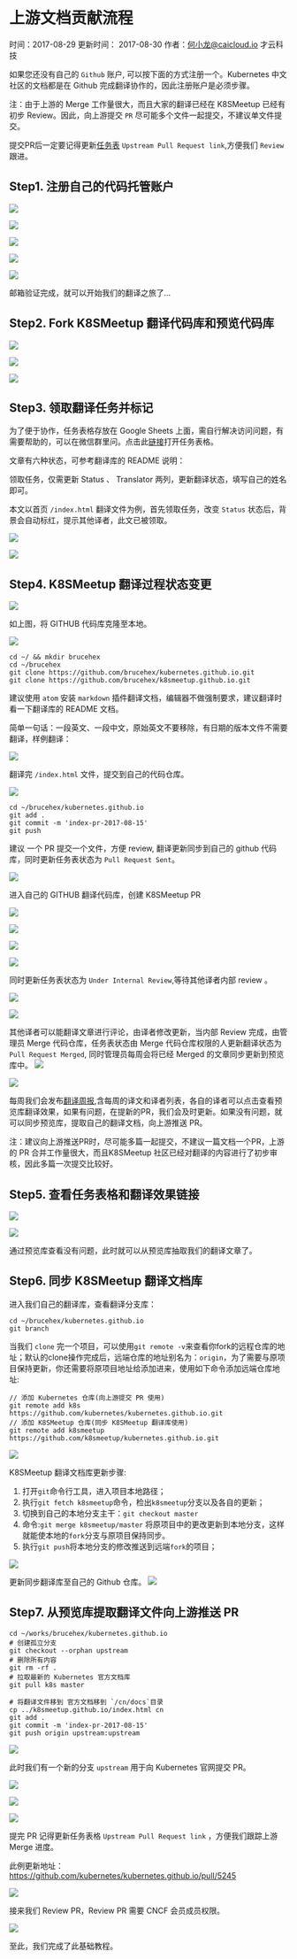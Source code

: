 # 上游文档贡献流程

时间：2017-08-29 更新时间： 2017-08-30 作者：何小龙@caicloud.io 才云科技

如果您还没有自己的 `Github` 账户, 可以按下面的方式注册一个。Kubernetes 中文社区的文档都是在 Github 完成翻译协作的，因此注册账户是必须步骤。

注：由于上游的 Merge 工作量很大，而且大家的翻译已经在 K8SMeetup 已经有初步 Review。因此，向上游提交 `PR` 尽可能多个文件一起提交，不建议单文件提交。

提交PR后一定要记得更新[任务表](https://docs.google.com/spreadsheets/d/1FDFCv9RK5nSMgLXhPrJ5k7r5QvHnNEFnXbvoFiM8v20/edit#gid=1015862274) `Upstream Pull Request link`,方便我们 `Review` 跟进。

## Step1. 注册自己的代码托管账户

![](media/15040131083654.jpg)

![](media/15040131486164.jpg)


![](media/15040132090871.jpg)


![](media/15040133559430.jpg)

![](media/15040133887523.jpg)


邮箱验证完成，就可以开始我们的翻译之旅了...

## Step2. Fork K8SMeetup 翻译代码库和预览代码库

![](media/15040135830272.jpg)



![](media/15040136426199.jpg)


![](media/15040136772920.jpg)

## Step3. 领取翻译任务并标记

为了便于协作，任务表格存放在 Google Sheets 上面，需自行解决访问问题，有需要帮助的，可以在微信群里问。点击此[链接](https://docs.google.com/spreadsheets/d/1FDFCv9RK5nSMgLXhPrJ5k7r5QvHnNEFnXbvoFiM8v20/edit#gid=1015862274)打开任务表格。

文章有六种状态，可参考翻译库的 README 说明：

领取任务，仅需更新 Status 、 Translator 两列，更新翻译状态，填写自己的姓名即可。

本文以首页 `/index.html` 翻译文件为例，首先领取任务，改变 `Status` 状态后，背景会自动标红，提示其他译者，此文已被领取。

![](media/15040148141038.jpg)

![](media/15040147989903.jpg)

## Step4. K8SMeetup 翻译过程状态变更

![](media/15040152170886.jpg)

如上图，将 GITHUB 代码库克隆至本地。

![](media/15040177196480.jpg)


```
cd ~/ && mkdir brucehex
cd ~/brucehex
git clone https://github.com/brucehex/kubernetes.github.io.git
git clone https://github.com/brucehex/k8smeetup.github.io.git
```

建议使用 `atom` 安装 `markdown` 插件翻译文档，编辑器不做强制要求，建议翻译时看一下翻译库的 README 文档。

简单一句话：一段英文、一段中文，原始英文不要移除，有日期的版本文件不需要翻译，样例翻译：

![](media/15040181823905.jpg)

翻译完 `/index.html` 文件，提交到自己的代码仓库。

![](media/15040183750403.jpg)

```
cd ~/brucehex/kubernetes.github.io
git add .
git commit -m 'index-pr-2017-08-15'
git push
```

建议 一个 PR 提交一个文件，方便 review, 翻译更新同步到自己的 github 代码库，同时更新任务表状态为 `Pull Request Sent`。

![](media/15040148712332.jpg)

进入自己的 GITHUB 翻译代码库，创建 K8SMeetup PR

![](media/15040184624280.jpg)

![](media/15040184847039.jpg)

![](media/15040185401043.jpg)

![](media/15040185897252.jpg)

同时更新任务表状态为 `Under Internal Review`,等待其他译者内部 review 。

![](media/15040148330357.jpg)

![](media/15040186525586.jpg)

其他译者可以能翻译文章进行评论，由译者修改更新，当内部 Review 完成，由管理员 Merge 代码仓库，任务表状态由 Merge 代码仓库权限的人更新翻译状态为 `Pull Request Merged`, 同时管理员每周会将已经 Merged 的文章同步更新到预览库中。
![](media/15040148994326.jpg)

![](media/15040188161563.jpg)

每周我们会发布[翻译周报](https://github.com/k8smeetup/kubernetes.github.io/blob/master/contribution.md),含每周的译文和译者列表，各自的译者可以点击查看预览库翻译效果，如果有问题，在提新的PR，我们会及时更新。如果没有问题，就可以同步预览库，提取自己的翻译文档，向上游推送 PR。

注：建议向上游推送PR时，尽可能多篇一起提交，不建议一篇文档一个PR，上游的 PR 合并工作量很大，而且K8SMeetup 社区已经对翻译的内容进行了初步审核，因此多篇一次提交比较好。

## Step5. 查看任务表格和翻译效果链接


![](media/15040191690714.jpg)



![](media/15040192038983.jpg)

通过预览库查看没有问题，此时就可以从预览库抽取我们的翻译文章了。

## Step6. 同步 K8SMeetup 翻译文档库

进入我们自己的翻译库，查看翻译分支库：

```
cd ~/brucehex/kubernetes.github.io
git branch
```

当我们 `clone` 完一个项目，可以使用`git remote -v`来查看你fork的远程仓库的地址；默认的clone操作完成后，远端仓库的地址别名为：`origin`，为了需要与原项目保持更新，你还需要将原项目地址给添加进来，使用如下命令添加远端仓库地址:

```
// 添加 Kubernetes 仓库(向上游提交 PR 使用)
git remote add k8s https://github.com/kubernetes/kubernetes.github.io.git
// 添加 K8SMeetup 仓库(同步 K8SMeetup 翻译库使用)
git remote add k8smeetup https://github.com/k8smeetup/kubernetes.github.io.git
```
![](media/15040583956971.jpg)

K8SMeetup 翻译文档库更新步骤:

1. 打开`git`命令行工具，进入项目本地路径；
2. 执行`git fetch k8smeetup`命令，检出`k8smeetup`分支以及各自的更新；
3. 切换到自己的本地分支主干：`git checkout master`
4. 命令:`git merge k8smeetup/master` 将原项目中的更改更新到本地分支，这样就能使本地的`fork`分支与原项目保持同步。
5. 执行`git push`将本地分支的修改推送到远端`fork`的项目；

![](media/15040604796842.jpg)

更新同步翻译库至自己的 Github 仓库。
![](media/15040589928291.jpg)

## Step7. 从预览库提取翻译文件向上游推送 PR

```
cd ~/works/brucehex/kubernetes.github.io
# 创建孤立分支
git checkout --orphan upstream
# 删除所有内容
git rm -rf .
# 拉取最新的 Kubernetes 官方文档库
git pull k8s master

# 将翻译文件移到 官方文档移到 `/cn/docs`目录
cp ../k8smeetup.github.io/index.html cn
git add .
git commit -m 'index-pr-2017-08-15'
git push origin upstream:upstream
```
![](media/15040617387241.jpg)

此时我们有一个新的分支 `upstream` 用于向 Kubernetes 官网提交 PR。

![](media/15040618180389.jpg)


![](media/15040634913973.jpg)


![](media/15040635468308.jpg)

提完 PR 记得更新任务表格 `Upstream Pull Request link` ，方便我们跟踪上游 Merge 进度。

此例更新地址：https://github.com/kubernetes/kubernetes.github.io/pull/5245



![](media/15040639855099.jpg)

接来我们 Review PR，Review PR 需要 CNCF 会员成员权限。

![](media/15040640801241.jpg)

至此，我们完成了此基础教程。
